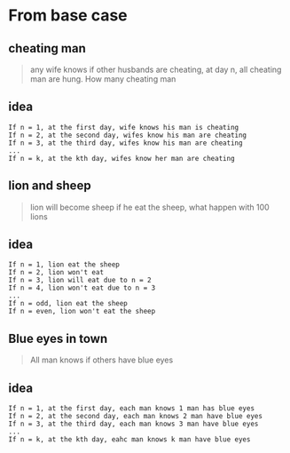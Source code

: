 # From base case

## cheating man
>any wife knows if other husbands are cheating, at day n, all cheating man are hung. How many cheating man
## idea
```
If n = 1, at the first day, wife knows his man is cheating
If n = 2, at the second day, wifes know his man are cheating
If n = 3, at the third day, wifes know his man are cheating
...
If n = k, at the kth day, wifes know her man are cheating
```

## lion and sheep
>lion will become sheep if he eat the sheep, what happen with 100 lions
## idea
```
If n = 1, lion eat the sheep
If n = 2, lion won't eat
If n = 3, lion will eat due to n = 2
If n = 4, lion won't eat due to n = 3
...
If n = odd, lion eat the sheep
If n = even, lion won't eat the sheep
```

## Blue eyes in town
>All man knows if others have blue eyes
## idea
```
If n = 1, at the first day, each man knows 1 man has blue eyes 
If n = 2, at the second day, each man knows 2 man have blue eyes
If n = 3, at the third day, each man knows 3 man have blue eyes
...
If n = k, at the kth day, eahc man knows k man have blue eyes
```

